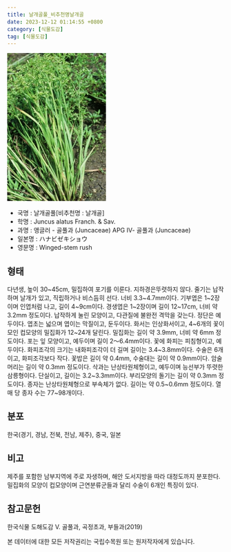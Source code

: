 ```yaml
---
title: 날개골풀_비추천명날개골
date: 2023-12-12 01:14:55 +0800
category: [식물도감]
tag: [식물도감]
---
```




![날개골풀[비추천명 : 날개골]](/assets/img/fileUpload/plants/basic/Juncaceae/Juncus/5890/1_th2.JPG)
- 국명 : 날개골풀[비추천명 : 날개골]
- 학명 : Juncus alatus Franch. & Sav.
- 과명 : 앵글러 - 골풀과 (Juncaceae) APG Ⅳ- 골풀과 (Juncaceae)
- 일본명 : ハナビゼキショウ
- 영문명 : Winged-stem rush


## 형태
다년생, 높이 30~45cm, 밀집하여 포기를 이룬다. 지하경은뚜렷하지 않다. 줄기는 납작하며 날개가 있고, 직립하거나 비스듬히 선다. 너비 3.3~4.7mm이다. 기부엽은 1~2장이며 인엽처럼 나고, 길이 4~9cm이다. 경생엽은 1~2장이며 길이 12~17cm, 너비 약 3.2mm 정도이다. 납작하게 눌린 모양이고, 다관질에 불완전 격막을 갖는다. 정단은 예두이다. 엽초는 넓으며 엽이는 막질이고, 둔두이다. 화서는 인상화서이고, 4~6개의 꽃이 모인 컵모양의 밀집화가 12~24개 달린다. 밀집화는 길이 약 3.9mm, 너비 약 6mm 정도이다. 포는 잎 모양이고, 예두이며 길이 2〜6.4mm이다. 꽃에 화피는 피침형이고, 예두이다. 화피조각의 크기는 내화피조각이 더 길며 길이는 3.4~3.8mm이다. 수술은 6개이고, 화피조각보다 작다. 꽃밥은 길이 약 0.4mm, 수술대는 길이 약 0.9mm이다. 암술머리는 길이 약 0.3mm 정도이다. 삭과는 난상타원체형이고, 예두이며 능선부가 뚜렷한 삼릉형이다. 단실이고, 길이는 3.2~3.3mm이다. 부리모양의 돌기는 길이 약 0.3mm 정도이다. 종자는 난상타원체형으로 부속체가 없다. 길이는 약 0.5~0.6mm 정도이다. 열매 당 종자 수는 77~98개이다. 
## 분포
한국(경기, 경남, 전북, 전남, 제주), 중국, 일본
## 비고
제주를 포함한 남부지역에 주로 자생하며, 해안 도서지방을 따라 대청도까지 분포한다. 밀집화의 모양이 컵모양이며 근연분류군들과 달리 수술이 6개인 특징이 있다.
## 참고문헌
한국식물 도해도감 Ⅴ. 골풀과, 곡정초과, 부들과(2019)






본 데이터에 대한 모든 저작권리는 국립수목원 또는 원저작자에게 있습니다.

